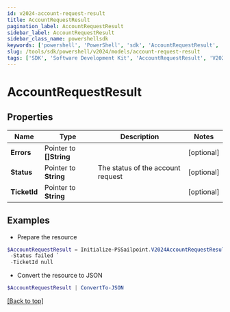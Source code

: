 ```yaml
---
id: v2024-account-request-result
title: AccountRequestResult
pagination_label: AccountRequestResult
sidebar_label: AccountRequestResult
sidebar_class_name: powershellsdk
keywords: ['powershell', 'PowerShell', 'sdk', 'AccountRequestResult', 'V2024AccountRequestResult'] 
slug: /tools/sdk/powershell/v2024/models/account-request-result
tags: ['SDK', 'Software Development Kit', 'AccountRequestResult', 'V2024AccountRequestResult']
---
```



# AccountRequestResult

## Properties

Name | Type | Description | Notes
------------ | ------------- | ------------- | -------------
**Errors** |  Pointer to **[]String** |  | [optional] 
**Status** |  Pointer to **String** | The status of the account request | [optional] 
**TicketId** |  Pointer to **String** |  | [optional] 

## Examples

- Prepare the resource
```powershell
$AccountRequestResult = Initialize-PSSailpoint.V2024AccountRequestResult  -Errors null `
 -Status failed `
 -TicketId null
```

- Convert the resource to JSON
```powershell
$AccountRequestResult | ConvertTo-JSON
```


[[Back to top]](#) 


